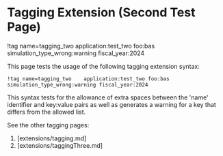 # Tagging Extension (Second Test Page)

!tag name=tagging_two    application:test_two foo:bas simulation_type_wrong:warning fiscal_year:2024

This page tests the usage of the following tagging extension syntax:

```
!tag name=tagging_two    application:test_two foo:bas simulation_type_wrong:warning fiscal_year:2024
```

This syntax tests for the allowance of extra spaces between the 'name' identifier and key:value
pairs as well as generates a warning for a key that differs from the allowed list.

See the other tagging pages:

1. [extensions/tagging.md]
1. [extensions/taggingThree.md]
